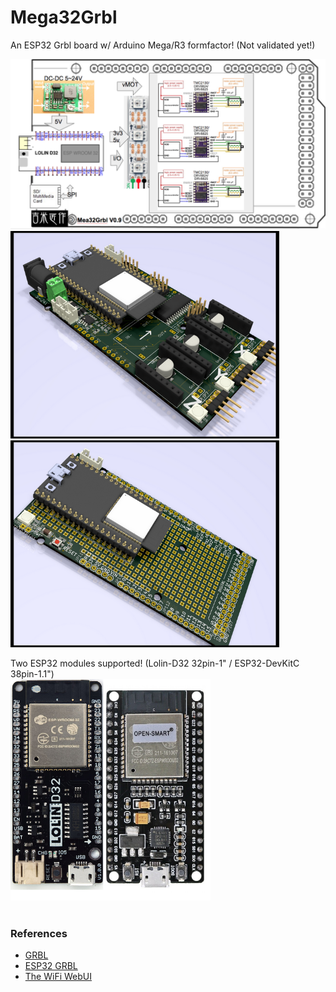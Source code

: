 # Mega32Grbl
An ESP32 Grbl board w/ Arduino Mega/R3 formfactor! (Not validated yet!)<br>

<img src="Mega32BlockDiagramV09.png" width="640"/> <br>
<img src="Hardware/Mega32Grbl_svga.png" width="430"/>  <img src="Hardware/Mega32Shield_svga.png" width="430"/> <br>

Two ESP32 modules supported! (Lolin-D32 32pin-1" / ESP32-DevKitC 38pin-1.1") <br>
<img src="Hardware/D32_DevKitC.png" width="320"/>
<br>
<br> 

### References
  - [GRBL](https://github.com/gnea/grbl/wiki) <br>
  - [ESP32 GRBL](https://github.com/bdring/Grbl_Esp32) <br>
  - [The WiFi WebUI](https://github.com/luc-github/ESP3D-WEBUI)
